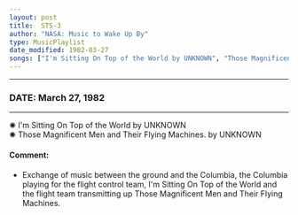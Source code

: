 ```yaml
---
layout: post
title:  STS-3
author: "NASA: Music to Wake Up By"
type: MusicPlaylist
date_modified: 1982-03-27
songs: ["I'm Sitting On Top of the World by UNKNOWN", "Those Magnificent Men and Their Flying Machines. by UNKNOWN"]
---
```


----
### DATE: March 27, 1982
----
✺ I'm Sitting On Top of the World by UNKNOWN  &nbsp;<br />
✺ Those Magnificent Men and Their Flying Machines. by UNKNOWN

#### Comment:
* Exchange of music between the ground and the Columbia, the Columbia playing for the flight control team, I'm Sitting On Top of the World and the flight team transmitting up Those Magnificent Men and Their Flying Machines.




<br/>
<center>
	<a target="_blank"
	   href="https://twitter.com/intent/tweet?hashtags=Space,NASA,Playlist,NASAWakeupCalls,SpaceProgram&text={{ page.author}}, '{{ page.songs.first }}' {{ page.title }}, {{ page.date | date: '%B %d, %Y' }}. {{ site.url }}{{ page.url }}&via=nasawakeupcalls"><i class="fab fa-twitter" alt="Tweet this page" style="font-size: 1.3em;"></i></a>
	&nbsp; 	<i class="fas fa-user-astronaut" style="font-size: 1.5em;"></i> &nbsp;
    <a type="amzn" search="'I'm Sitting On Top of the World by UNKNOWN' or 'Those Magnificent Men and Their Flying Machines. by UNKNOWN'" category="popular music">
    <i class="fab fa-amazon" style="font-size: 1.3em;"></i></a>
</center>
